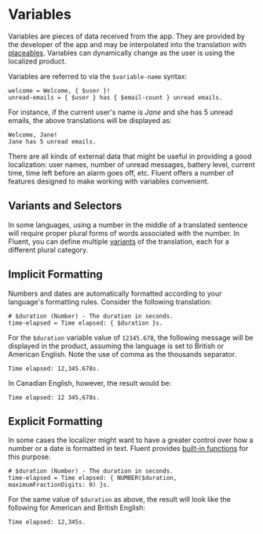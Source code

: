 # Variables

Variables are pieces of data received from the app. They are provided by the
developer of the app and may be interpolated into the translation with
[placeables](placeables.html). Variables can dynamically change as the user
is using the localized product.

Variables are referred to via the `$variable-name` syntax:

```
welcome = Welcome, { $user }!
unread-emails = { $user } has { $email-count } unread emails.
```

For instance, if the current user's name is _Jane_ and she has 5 unread
emails, the above translations will be displayed as:

```
Welcome, Jane!
Jane has 5 unread emails.
```

There are all kinds of external data that might be useful in providing a good
localization: user names, number of unread messages, battery level, current
time, time left before an alarm goes off, etc. Fluent offers a number of
features designed to make working with variables convenient.

## Variants and Selectors

In some languages, using a number in the middle of a translated sentence will
require proper plural forms of words associated with the number. In Fluent,
you can define multiple [variants](selectors.html) of the translation, each
for a different plural category.

## Implicit Formatting

Numbers and dates are automatically formatted according to your language's
formatting rules. Consider the following translation:

```
# $duration (Number) - The duration in seconds.
time-elapsed = Time elapsed: { $duration }s.
```

For the `$duration` variable value of `12345.678`, the following message will be
displayed in the product, assuming the language is set to British or American
English. Note the use of comma as the thousands separator.

```
Time elapsed: 12,345.678s.
```

In Canadian English, however, the result would be:

```
Time elapsed: 12 345,678s.
```

## Explicit Formatting

In some cases the localizer might want to have a greater control over how a
number or a date is formatted in text. Fluent provides [built-in
functions](builtins.html) for this purpose.

```
# $duration (Number) - The duration in seconds.
time-elapsed = Time elapsed: { NUMBER($duration, maximumFractionDigits: 0) }s.
```

For the same value of `$duration` as above, the result will look like the
following for American and British English:

```
Time elapsed: 12,345s.
```
